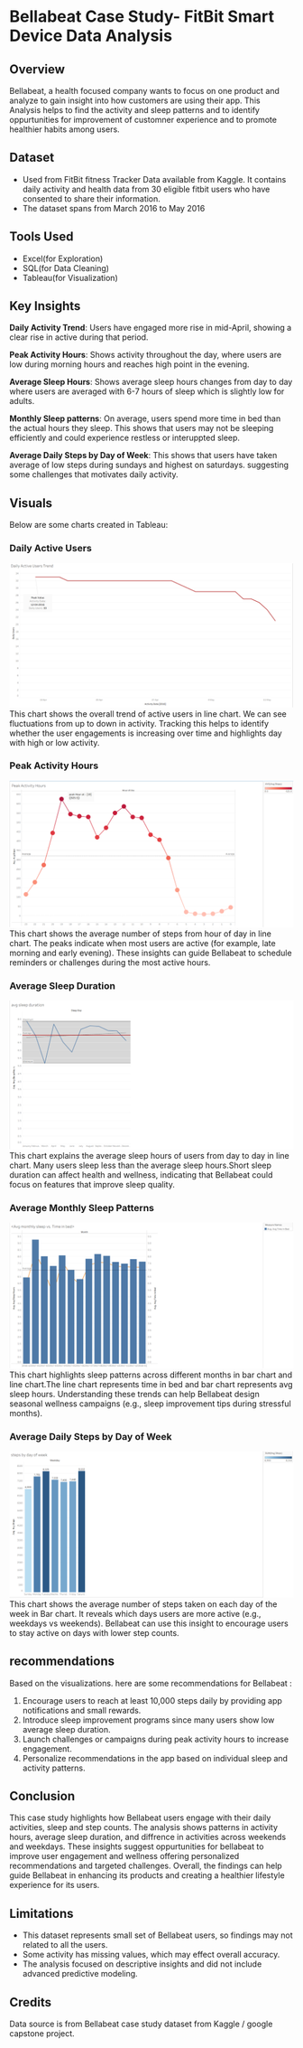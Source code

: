 # Bellabeat Case Study- FitBit Smart Device Data Analysis

## Overview
Bellabeat, a health focused company wants to focus on one product and analyze to gain insight into how customers are using their app. This Analysis helps to find the activity and sleep patterns and to identify oppurtunities for improvement of customner experience and to promote healthier habits among users.

## Dataset
- Used from FitBit fitness Tracker Data available from Kaggle. It contains daily activity and health data from 30 eligible fitbit users who have consented to share their information.
- The dataset spans from March 2016 to May 2016

## Tools Used
- Excel(for Exploration)
- SQL(for Data Cleaning)
- Tableau(for Visualization)

## Key Insights
**Daily Activity Trend**: Users have engaged more rise in mid-April, showing a clear rise in active during that period.

**Peak Activity Hours**: Shows activity throughout the day, where users are low during morning hours and reaches high point in the evening.

**Average Sleep Hours**: Shows average sleep hours changes from day to day where users are averaged with 6-7 hours of sleep which is slightly low for adults.

**Monthly Sleep patterns**: On average, users spend more time in bed than the actual hours they sleep. This shows that users may not be sleeping efficiently and could experience restless or interuppted sleep.

**Average Daily Steps by Day of Week**: This shows that users have taken average of low steps during sundays and highest on saturdays. suggesting some challenges that motivates daily activity.

## Visuals
Below are some charts created in Tableau:

### Daily Active Users
![Daily Active Users](daily-active-users-trend.png)
This chart shows the overall trend of active users in line chart. We can see fluctuations from up to down in activity. Tracking this helps to identify  whether the user engagements is increasing over time and highlights day with high or low activity.

### Peak Activity Hours
![Peak Activity Users](peak-activity-hours.png)
This chart shows the average number of steps from hour of day in line chart. The peaks indicate when most users are active (for example, late morning and early evening). These insights can guide Bellabeat to schedule reminders or challenges during the most active hours.  


### Average Sleep Duration
![Average Sleep Hours](average-sleep-duration.png)
This chart explains the average sleep hours of users from day to day in line chart. Many users sleep less than the average sleep hours.Short sleep duration can affect health and wellness, indicating that Bellabeat could focus on features that improve sleep quality.  


### Average Monthly Sleep Patterns
![Average Monthly Sleep Patterns](avg-sleep-vs-time-in-bed.png)
This chart highlights sleep patterns across different months in bar chart and line chart.The line chart represents time in bed and bar chart represents avg sleep hours. Understanding these trends can help Bellabeat design seasonal wellness campaigns (e.g., sleep improvement tips during stressful months).

### Average Daily Steps by Day of Week
![Average Daily Steps by Day of week](avg-steps-by-week.png)
This chart shows the average number of steps taken on each day of the week in Bar chart. It reveals which days users are more active (e.g., weekdays vs weekends). Bellabeat can use this insight to encourage users to stay active on days with lower step counts.  

## recommendations
Based on the visualizations. here are some recommendations for Bellabeat :
1. Encourage users to reach at least 10,000 steps daily by providing app notifications and small rewards.  
2. Introduce sleep improvement programs since many users show low average sleep duration.  
3. Launch challenges or campaigns during peak activity hours to increase engagement.  
4. Personalize recommendations in the app based on individual sleep and activity patterns.  

## Conclusion
This case study highlights how Bellabeat users engage with their daily activities, sleep and step counts. The analysis shows patterns in activity hours, average sleep duration, and diffrence in activities across weekends and weekdays. These insights suggest oppurtunities for bellabeat to improve user engagement and wellness offering personalized recommendations and targeted challenges. Overall, the findings can help guide Bellabeat in enhancing its products and creating a healthier lifestyle experience for its users.

## Limitations
- This dataset represents small set of Bellabeat users, so findings may not related to all the users.
- Some activity has missing values, which may effect overall accuracy.
- The analysis focused on descriptive insights and did not include advanced predictive modeling.

## Credits
Data source is from Bellabeat case study dataset from Kaggle / google capstone project.














